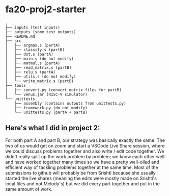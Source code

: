 # fa20-proj2-starter

```
.
├── inputs (test inputs)
├── outputs (some test outputs)
├── README.md
├── src
│   ├── argmax.s (partA)
│   ├── classify.s (partB)
│   ├── dot.s (partA)
│   ├── main.s (do not modify)
│   ├── matmul.s (partA)
│   ├── read_matrix.s (partB)
│   ├── relu.s (partA)
│   ├── utils.s (do not modify)
│   └── write_matrix.s (partB)
├── tools
│   ├── convert.py (convert matrix files for partB)
│   └── venus.jar (RISC-V simulator)
└── unittests
    ├── assembly (contains outputs from unittests.py)
    ├── framework.py (do not modify)
    └── unittests.py (partA + partB)
```


## Here's what I did in project 2:

For both part A and part B, our strategy was basically exactly the same. The two of us would get on zoom and start a VSCode Live Share session, where we could discuss problems together and also write / edit code together. We didn't really split up the work problem by problem; we know each other well and have worked together many times so we have a pretty well-oiled and efficient way of tackling problems together at the same time. Most of the submissions to github will probably be from Srishti because she usually started the live shares (meaning the edits were mostly made on Srishti's local files and not Melody's) but we did every part together and put in the same amount of work.
